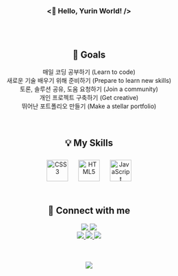 <h3 align=center> <👋 Hello, Yurin World! /> </h3>

<br>
<br>

<div align=center>
  <h2>🎯 Goals</h2>
</div>
<div align=center>
매일 코딩 공부하기 (Learn to code)<br>
새로운 기술 배우기 위해 준비하기 (Prepare to learn new skills)<br>
토론, 솔루션 공유, 도움 요청하기 (Join a community)<br>
개인 프로젝트 구축하기 (Get creative)<br>
뛰어난 포트폴리오 만들기 (Make a stellar portfolio)<br>
</div>

<br>
<br>

<div align=center>
  <h2>💡 My Skills</h2>
</div>

<div align=center>
<img style="margin: 10px" src="https://profilinator.rishav.dev/skills-assets/css3-original-wordmark.svg" alt="CSS3" height="50" />  
<img style="margin: 10px" src="https://profilinator.rishav.dev/skills-assets/html5-original-wordmark.svg" alt="HTML5" height="50" />  
<img style="margin: 10px" src="https://profilinator.rishav.dev/skills-assets/javascript-original.svg" alt="JavaScript" height="50" />

<br>
<br>

<div align=center>
  <h2>💛 Connect with me</h2>
</div>
<a href="https://github.com/wang-yurin" target="_blank"><img src="https://img.shields.io/badge/-GitHub-%23181717?style=flat-square&logo=GitHub&logoColor=white">
<a href="https://velog.io/@chic1994" target="_blank"><img src="https://img.shields.io/badge/-Velog-%2320C997?style=flat-square&logo=Velog&logoColor=white">
<br>
<a href="mailto:king_1994@naver.com" target="_blank"><img src="https://img.shields.io/badge/-Naver-%2303C75A?style=flat-square&logo=Naver&logoColor=white">
<a href="https://www.instagram.com/yuloverin" target="_blank"><img src="https://img.shields.io/badge/-Instagram-%23E4405F?style=flat-square&logo=Instagram&logoColor=white">
<a href="https://www.facebook.com/Wangyurin" target="_blank"><img src="https://img.shields.io/badge/-Facebook-%231877F2?style=flat-square&logo=Facebook&logoColor=white">
<a href="https://github.com/wang-yurin" target="_blank">
<br>
<br>
<br>
<br>
 
<div align="center"><img src="https://github-readme-stats.vercel.app/api?username=wang-yurin&show_icons=true&count_private=true&hide_border=true" align="center" /></div>
</div>
